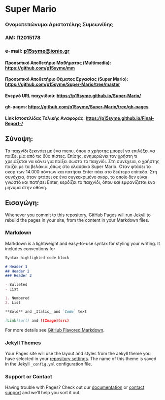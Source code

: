 # Super Mario

### Ονοματεπώνυμο:Αριστοτέλης Συμεωνίδης
### ΑΜ: Π2015178
### e-mail: p15syme@ionio.gr
#### Προσωπικό Αποθετήριο Μαθήματος (Multimedia): https://github.com/p15syme/mm 
#### Προσωπικό Αποθετήριο Θέματος Εργασίας (Super Mario): https://github.com/p15syme/Super-Mario/tree/master 
#### Ενεργό URL παιχνιδιού: https://p15syme.github.io/Super-Mario/ 
#### gh-pages: https://github.com/p15syme/Super-Mario/tree/gh-pages
#### Link Ιστοσελίδας Τελικής Αναφοράς: https://p15syme.github.io/Final-Report-/

## Σύνοψη:
  Το παιχνίδι ξεκινάει με ένα menu, όπου ο χρήστης μπορεί να επιλέξει να παίξει μία από τις δύο πίστες. Επίσης, ενημερώνει τον χρήστη τι χρειάζεται να κάνει για παίξει σωστά το παιχνίδι. Στη συνέχεια, ο χρήστης παίζει με τα βελάκια ,όπως στο κλασσικό Super Mario. Όταν φτάσει το σκορ των 14.000 πόντων και πατήσει Enter πάει στο δεύτερο επίπεδο. Στη συνέχεια, όταν φτάσει σε ένα συγκεκριμένο σκορ, το οποίο δεν είναι γνωστό και πατήσει Enter, κερδίζει το παιχνίδι, όπου και εμφανίζεται ένα μήνυμα στην οθόνη.
  
## Εισαγώγη:
  

Whenever you commit to this repository, GitHub Pages will run [Jekyll](https://jekyllrb.com/) to rebuild the pages in your site, from the content in your Markdown files.

### Markdown

Markdown is a lightweight and easy-to-use syntax for styling your writing. It includes conventions for

```markdown
Syntax highlighted code block

# Header 1
## Header 2
### Header 3

- Bulleted
- List

1. Numbered
2. List

**Bold** and _Italic_ and `Code` text

[Link](url) and ![Image](src)
```

For more details see [GitHub Flavored Markdown](https://guides.github.com/features/mastering-markdown/).

### Jekyll Themes

Your Pages site will use the layout and styles from the Jekyll theme you have selected in your [repository settings](https://github.com/p15syme/Final-Report-/settings). The name of this theme is saved in the Jekyll `_config.yml` configuration file.

### Support or Contact

Having trouble with Pages? Check out our [documentation](https://help.github.com/categories/github-pages-basics/) or [contact support](https://github.com/contact) and we’ll help you sort it out.
